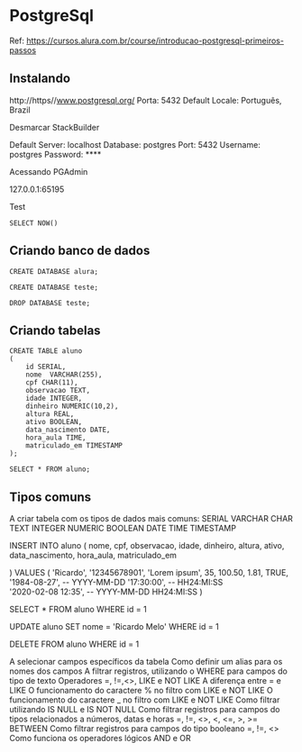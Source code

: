 # PostgreSql

Ref: https://cursos.alura.com.br/course/introducao-postgresql-primeiros-passos

## Instalando 

http://https//www.postgresql.org/
Porta: 5432
Default Locale: Português, Brazil

Desmarcar StackBuilder

Default
Server: localhost
Database: postgres
Port: 5432
Username: postgres
Password: **** <senha q criei>

Acessando PGAdmin

127.0.0.1:65195

Test
```
SELECT NOW()
```

## Criando banco de dados
```
CREATE DATABASE alura;

CREATE DATABASE teste;

DROP DATABASE teste;
```

## Criando tabelas

```
CREATE TABLE aluno
(
    id SERIAL,
    nome  VARCHAR(255),
    cpf CHAR(11),
    observacao TEXT,
    idade INTEGER,
    dinheiro NUMERIC(10,2),
    altura REAL,
    ativo BOOLEAN,
    data_nascimento DATE,
    hora_aula TIME,
    matriculado_em TIMESTAMP
);

SELECT * FROM aluno;
```


## Tipos comuns

A criar tabela com os tipos de dados mais comuns:
SERIAL
VARCHAR
CHAR
TEXT
INTEGER
NUMERIC
BOOLEAN
DATE
TIME
TIMESTAMP


INSERT INTO aluno (
    nome,
    cpf,
    observacao,
    idade,
    dinheiro,
    altura,
    ativo,
    data_nascimento,
    hora_aula,
    matriculado_em

) VALUES (
    'Ricardo',
    '12345678901',
    'Lorem ipsum',
    35,
    100.50,
    1.81,
    TRUE,
    '1984-08-27', -- YYYY-MM-DD
    '17:30:00',  -- HH24:MI:SS  
    '2020-02-08 12:35', -- YYYY-MM-DD HH24:MI:SS
)

SELECT * FROM aluno WHERE id = 1

UPDATE aluno SET 
    nome = 'Ricardo Melo'
WHERE id = 1    

DELETE FROM aluno WHERE id = 1


A selecionar campos específicos da tabela
Como definir um alias para os nomes dos campos
A filtrar registros, utilizando o WHERE para campos do tipo de texto
Operadores =, !=,<>, LIKE e NOT LIKE
A diferença entre = e LIKE
O funcionamento do caractere % no filtro com LIKE e NOT LIKE
O funcionamento do caractere _ no filtro com LIKE e NOT LIKE
Como filtrar utilizando IS NULL e IS NOT NULL
Como filtrar registros para campos do tipos relacionados a números, datas e horas
=, !=, <>, <, <=, >, >=
BETWEEN
Como filtrar registros para campos do tipo booleano
=, !=, <>
Como funciona os operadores lógicos AND e OR